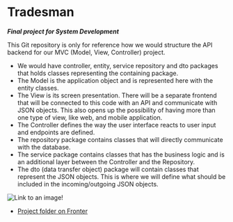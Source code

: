 # Tradesman

***Final project for System Development***

This Git repository is only for reference how we would structure the API backend for our MVC (Model, View, Controller) project. 
- We would have controller, entity, service repository and dto packages that holds classes representing the containing package.
- The Model is the application object and is represented here with the entity classes. 
- The View is its screen presentation. There will be a separate frontend that will be connected to this code with an API and communicate with JSON objects. 
This also opens up the possibility of having more than one type of view, like web, and mobile application.
- The Controller defines the way the user interface reacts to user input and endpoints are defined.
- The repository package contains classes that will directly communicate with the database. 
- The service package contains classes that has the business logic and is an additional layer between the Controller and the Repository.
- The dto (data transfer object) package will contain classes that represent the JSON objects.
 This is where we will define what should be included in the incoming/outgoing JSON objects.

![Link to an image!](https://media.geeksforgeeks.org/wp-content/uploads/MVC-Design-Pattern.png)

- [Project folder on Fronter](https://kea-fronter.itslearning.com/ContentArea/ContentArea.aspx?LocationID=4057&LocationType=1)
